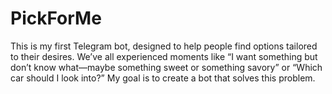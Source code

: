 # PickForMe
This is my first Telegram bot, designed to help people find options tailored to their desires. We’ve all experienced moments like “I want something but don’t know what—maybe something sweet or something savory” or “Which car should I look into?” My goal is to create a bot that solves this problem.
